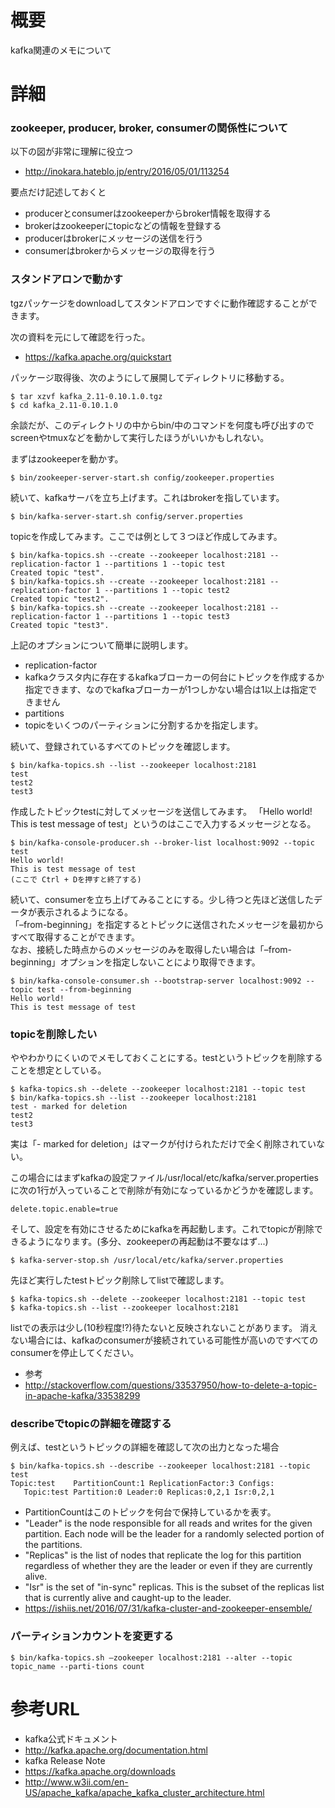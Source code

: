 # 概要
kafka関連のメモについて

# 詳細

### zookeeper, producer, broker, consumerの関係性について
以下の図が非常に理解に役立つ
- http://inokara.hateblo.jp/entry/2016/05/01/113254

要点だけ記述しておくと
- producerとconsumerはzookeeperからbroker情報を取得する
- brokerはzookeeperにtopicなどの情報を登録する
- producerはbrokerにメッセージの送信を行う
- consumerはbrokerからメッセージの取得を行う

### スタンドアロンで動かす
tgzパッケージをdownloadしてスタンドアロンですぐに動作確認することができます。

次の資料を元にして確認を行った。
- https://kafka.apache.org/quickstart

パッケージ取得後、次のようにして展開してディレクトリに移動する。
```
$ tar xzvf kafka_2.11-0.10.1.0.tgz
$ cd kafka_2.11-0.10.1.0
```

余談だが、このディレクトリの中からbin/中のコマンドを何度も呼び出すのでscreenやtmuxなどを動かして実行したほうがいいかもしれない。

まずはzookeeperを動かす。
```
$ bin/zookeeper-server-start.sh config/zookeeper.properties
```

続いて、kafkaサーバを立ち上げます。これはbrokerを指しています。
```
$ bin/kafka-server-start.sh config/server.properties
```

topicを作成してみます。ここでは例として３つほど作成してみます。
```
$ bin/kafka-topics.sh --create --zookeeper localhost:2181 --replication-factor 1 --partitions 1 --topic test
Created topic "test".
$ bin/kafka-topics.sh --create --zookeeper localhost:2181 --replication-factor 1 --partitions 1 --topic test2
Created topic "test2".
$ bin/kafka-topics.sh --create --zookeeper localhost:2181 --replication-factor 1 --partitions 1 --topic test3
Created topic "test3".
```

上記のオプションについて簡単に説明します。
- replication-factor
 - kafkaクラスタ内に存在するkafkaブローカーの何台にトピックを作成するか指定できます、なのでkafkaブローカーが1つしかない場合は1以上は指定できません
- partitions
 - topicをいくつのパーティションに分割するかを指定します。

続いて、登録されているすべてのトピックを確認します。
```
$ bin/kafka-topics.sh --list --zookeeper localhost:2181
test
test2
test3
```

作成したトピックtestに対してメッセージを送信してみます。
「Hello world! This is test message of test」というのはここで入力するメッセージとなる。
```
$ bin/kafka-console-producer.sh --broker-list localhost:9092 --topic test
Hello world!
This is test message of test
(ここで Ctrl + Dを押すと終了する)
```

続いて、consumerを立ち上げてみることにする。少し待つと先ほど送信したデータが表示されるようになる。  
「–from-beginning」を指定するとトピックに送信されたメッセージを最初からすべて取得することができます。  
なお、接続した時点からのメッセージのみを取得したい場合は「–from-beginning」オプションを指定しないことにより取得できます。  
```
$ bin/kafka-console-consumer.sh --bootstrap-server localhost:9092 --topic test --from-beginning
Hello world!
This is test message of test
```

### topicを削除したい

ややわかりにくいのでメモしておくことにする。testというトピックを削除することを想定としている。

```
$ kafka-topics.sh --delete --zookeeper localhost:2181 --topic test
$ bin/kafka-topics.sh --list --zookeeper localhost:2181
test - marked for deletion
test2
test3
```

実は「- marked for deletion」はマークが付けられただけで全く削除されていない。

この場合にはまずkafkaの設定ファイル/usr/local/etc/kafka/server.propertiesに次の1行が入っていることで削除が有効になっているかどうかを確認します。
```
delete.topic.enable=true
```

そして、設定を有効にさせるためにkafkaを再起動します。これでtopicが削除できるようになります。(多分、zookeeperの再起動は不要なはず...)
```
$ kafka-server-stop.sh /usr/local/etc/kafka/server.properties
```

先ほど実行したtestトピック削除してlistで確認します。
```
$ kafka-topics.sh --delete --zookeeper localhost:2181 --topic test
$ kafka-topics.sh --list --zookeeper localhost:2181
```

listでの表示は少し(10秒程度!?)待たないと反映されないことがあります。
消えない場合には、kafkaのconsumerが接続されている可能性が高いのですべてのconsumerを停止してください。

- 参考
 - http://stackoverflow.com/questions/33537950/how-to-delete-a-topic-in-apache-kafka/33538299

### describeでtopicの詳細を確認する

例えば、testというトピックの詳細を確認して次の出力となった場合
```
$ bin/kafka-topics.sh --describe --zookeeper localhost:2181 --topic test
Topic:test    PartitionCount:1 ReplicationFactor:3 Configs:
   Topic:test Partition:0 Leader:0 Replicas:0,2,1 Isr:0,2,1
```
- PartitionCountはこのトピックを何台で保持しているかを表す。
- "Leader" is the node responsible for all reads and writes for the given partition. Each node will be the leader for a randomly selected portion of the partitions.
- "Replicas" is the list of nodes that replicate the log for this partition regardless of whether they are the leader or even if they are currently alive.
- "Isr" is the set of "in-sync" replicas. This is the subset of the replicas list that is currently alive and caught-up to the leader.
 - https://ishiis.net/2016/07/31/kafka-cluster-and-zookeeper-ensemble/

### パーティションカウントを変更する
```
$ bin/kafka-topics.sh —zookeeper localhost:2181 --alter --topic topic_name --parti-tions count
```

# 参考URL
- kafka公式ドキュメント
 - http://kafka.apache.org/documentation.html
- kafka Release Note
 - https://kafka.apache.org/downloads
- http://www.w3ii.com/en-US/apache_kafka/apache_kafka_cluster_architecture.html


